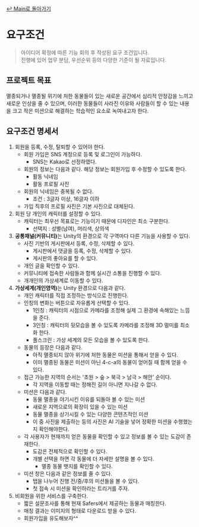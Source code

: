 [↩ Main로 돌아가기](https://lab.ssafy.com/s05-final/S05P31A403)

# 요구조건
> 아이디어 확정에 따른 기능 회의 후 작성된 요구 조건입니다.<br>
> 진행에 있어 업무 분담, 우선순위 등의 다양한 기준이 될 자료입니다.


## 프로젝트 목표

멸종되거나 멸종될 위기에 처한 동물들이 있는 새로운 공간에서 심리적 안정감을 느끼고 새로운 인상을 줄 수 있으며, 이러한 동물들이 사라진 이유와 사람들이 할 수 있는 내용을 크고 작은 미션으로 해결하는 학습적인 요소로 녹여내고자 한다.

## 요구조건 명세서

1. 회원을 등록, 수정, 탈퇴할 수 있어야 한다.
   - 회원 가입은 SNS 계정으로 등록 및 로그인이 가능하다.
     - SNS는 Kakao로 선정하였다.
   - 회원의 정보는 다음과 같다. 해당 정보는 회원가입 후 수정할 수 있도록 한다.
     - 활동 닉네임
     - 활동 프로필 사진
   - 회원의 닉네임은 중복될 수 없다.
     - 조건 : 3글자 이상, 16글자 이하
   - 가입 직후의 프로필 사진은 기본 사진으로 대체된다.
2. 회원 당 개인의 캐릭터를 설정할 수 있다.
   - 캐릭터는 최우선 목표로는 기능이기 때문에 디자인은 최소 구분한다.
     - 선택지 : 성별(남여), 머리색, 상의색
3. <b>공통채널(커뮤니티)</b>는 Unity의 환경으로 각 구역마다 다른 기능을 사용할 수 있다.
   - 사진 기반의 게시판에서 등록, 수정, 삭제할 수 있다.
     - 게시판에서 댓글을 등록, 수정, 삭제할 수 있다.
     - 게시판의 좋아요를 할 수 있다.
   - 개인 글을 확인할 수 있다.
   - 커뮤니티에 접속한 사람들과 함께 실시간 소통을 진행할 수 있다.
   - 개개인의 가상세계로 이동할 수 있다.
4. <b>가상세계(개인영역)</b>는 Unity 환경으로 다음과 같다.
   - 개인 캐릭터를 직접 조정하는 방식으로 진행한다.
   - 인칭의 변화는 버튼으로 자유롭게 선택할 수 있다.
     - 1인칭 : 캐릭터의 시점으로 카메라를 조정해 실제 그 환경에 속해있는 느낌을 준다.
     - 3인칭 : 캐릭터의 뒷모습을 볼 수 있도록 카메라를 조정해 3D 멀미를 최소화 한다.
     - 풀스크린 : 가상 세계의 모든 모습을 볼 수 있도록 한다.
   - 동물의 등장은 다음과 같다.
     - 아직 멸종되지 않아 위기에 처한 동물은 미션을 통해서 얻을 수 있다.
     - 이미 멸종된 동물은 미션이 아닌 4-c-a의 동물이 얻어질 때 함께 얻을 수 있다.
   - 접근 가능한 지역의 순서는 '초원 > 숲 > 북극 > 남극 > 해안' 순이다.
     - 각 지역을 이동할 때는 정해진 길이 아니면 지나갈 수 없다.
   - 미션은 다음과 같다.
     - 동물 멸종을 야기시킨 이유를 되돌아 볼 수 있는 미션
     - 새로운 지역으로의 확장이 있을 수 있는 미션
     - 동물 멸종을 상기시킬 수 있는 다양한 콘텐츠적인 미션
     - 이 중 사진을 제출하는 등의 사진은 AI 기술을 넣어 정확한 미션을 수행했는지 확인해야한다.
   - 각 사용자가 현재까지 얻은 동물을 확인할 수 있고 정보를 볼 수 있는 도감이 존재한다.
     - 도감은 전체적으로 확인할 수 있다.
     - 개별 선택을 하면 각 동물에 더 자세한 설명을 볼 수 있다.
       - 멸종 동물 뱃지를 확인할 수 있다.
   - 미션 창은 다음과 같은 정보를 줄 수 있다.
     - 탭을 나누어 진행 전/중/후의 미션들을 볼 수 있다.
     - 첫 접속 시 미션을 확인하라는 트리거를 주자.
5. 비회원을 위한 서비스를 구축한다.
   - 짧은 설문조사를 통해 현재 Safers에서 제공하는 동물과 매칭한다.
   - 매칭 결과는 이미지의 형태로 다운로드 받을 수 있다.
   - 회원가입을 유도해보자^^